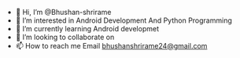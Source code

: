 - 👋 Hi, I’m @Bhushan-shrirame
- 👀 I’m interested in Android Development And Python Programming
- 🌱 I’m currently learning Android developmet
- 💞️ I’m looking to collaborate on 
- 📫 How to reach me Email bhushanshrirame24@gmail.com

<!---
Bhushan-shrirame/Bhushan-shrirame is a ✨ special ✨ repository because its `README.md` (this file) appears on your GitHub profile.
You can click the Preview link to take a look at your changes.
--->
